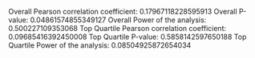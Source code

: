 Overall Pearson correlation coefficient: 0.17967118228595913
Overall P-value: 0.04861574855349127
Overall Power of the analysis: 0.500227109353068
Top Quartile Pearson correlation coefficient: 0.09685416392450008
Top Quartile P-value: 0.5858142597650188
Top Quartile Power of the analysis: 0.08504925872654034